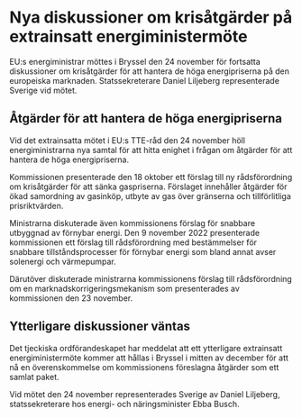 # Nya diskussioner om krisåtgärder på extrainsatt energiministermöte

EU:s energiministrar möttes i Bryssel den 24 november för fortsatta diskussioner om krisåtgärder för att hantera de höga energipriserna på den europeiska marknaden. Statssekreterare Daniel Liljeberg representerade Sverige vid mötet.

## Åtgärder för att hantera de höga energipriserna

Vid det extrainsatta mötet i EU:s TTE-råd den 24 november höll energiministrarna nya samtal för att hitta enighet i frågan om åtgärder för att hantera de höga energipriserna.

Kommissionen presenterade den 18 oktober ett förslag till ny rådsförordning om krisåtgärder för att sänka gaspriserna. Förslaget innehåller åtgärder för ökad samordning av gasinköp, utbyte av gas över gränserna och tillförlitliga prisriktvärden.

Ministrarna diskuterade även kommissionens förslag för snabbare utbyggnad av förnybar energi. Den 9 november 2022 presenterade kommissionen ett förslag till rådsförordning med bestämmelser för snabbare tillståndsprocesser för förnybar energi som bland annat avser solenergi och värmepumpar.

Därutöver diskuterade ministrarna kommissionens förslag till rådsförordning om en marknadskorrigeringsmekanism som presenterades av kommissionen den 23 november.

## Ytterligare diskussioner väntas

Det tjeckiska ordförandeskapet har meddelat att ett ytterligare extrainsatt energiministermöte kommer att hållas i Bryssel i mitten av december för att nå en överenskommelse om kommissionens föreslagna åtgärder som ett samlat paket.

Vid mötet den 24 november representerades Sverige av Daniel Liljeberg, statssekreterare hos energi- och näringsminister Ebba Busch.
